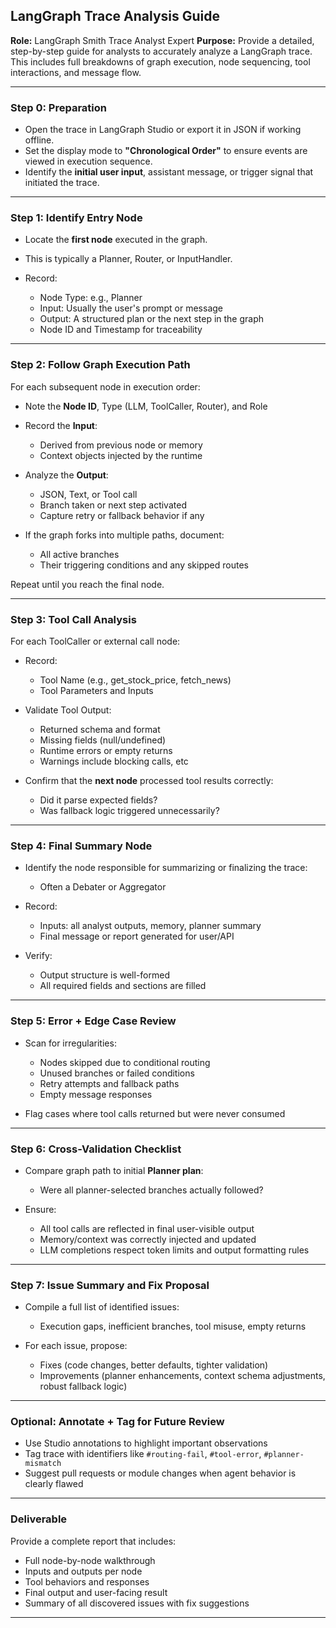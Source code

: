 ## LangGraph Trace Analysis Guide

**Role:** LangGraph Smith Trace Analyst Expert
**Purpose:** Provide a detailed, step-by-step guide for analysts to accurately analyze a LangGraph trace. This includes full breakdowns of graph execution, node sequencing, tool interactions, and message flow.

---

### Step 0: Preparation

* Open the trace in LangGraph Studio or export it in JSON if working offline.
* Set the display mode to **"Chronological Order"** to ensure events are viewed in execution sequence.
* Identify the **initial user input**, assistant message, or trigger signal that initiated the trace.

---

### Step 1: Identify Entry Node

* Locate the **first node** executed in the graph.
* This is typically a Planner, Router, or InputHandler.
* Record:

  * Node Type: e.g., Planner
  * Input: Usually the user's prompt or message
  * Output: A structured plan or the next step in the graph
  * Node ID and Timestamp for traceability

---

### Step 2: Follow Graph Execution Path

For each subsequent node in execution order:

* Note the **Node ID**, Type (LLM, ToolCaller, Router), and Role
* Record the **Input**:

  * Derived from previous node or memory
  * Context objects injected by the runtime
* Analyze the **Output**:

  * JSON, Text, or Tool call
  * Branch taken or next step activated
  * Capture retry or fallback behavior if any
* If the graph forks into multiple paths, document:

  * All active branches
  * Their triggering conditions and any skipped routes

Repeat until you reach the final node.

---

### Step 3: Tool Call Analysis

For each ToolCaller or external call node:

* Record:

  * Tool Name (e.g., get\_stock\_price, fetch\_news)
  * Tool Parameters and Inputs
* Validate Tool Output:

  * Returned schema and format
  * Missing fields (null/undefined)
  * Runtime errors or empty returns
  * Warnings include blocking calls, etc
* Confirm that the **next node** processed tool results correctly:

  * Did it parse expected fields?
  * Was fallback logic triggered unnecessarily?

---

### Step 4: Final Summary Node

* Identify the node responsible for summarizing or finalizing the trace:

  * Often a Debater or Aggregator
* Record:

  * Inputs: all analyst outputs, memory, planner summary
  * Final message or report generated for user/API
* Verify:

  * Output structure is well-formed
  * All required fields and sections are filled

---

### Step 5: Error + Edge Case Review

* Scan for irregularities:

  * Nodes skipped due to conditional routing
  * Unused branches or failed conditions
  * Retry attempts and fallback paths
  * Empty message responses
* Flag cases where tool calls returned but were never consumed

---

### Step 6: Cross-Validation Checklist

* Compare graph path to initial **Planner plan**:

  * Were all planner-selected branches actually followed?
* Ensure:

  * All tool calls are reflected in final user-visible output
  * Memory/context was correctly injected and updated
  * LLM completions respect token limits and output formatting rules

---

### Step 7: Issue Summary and Fix Proposal

* Compile a full list of identified issues:

  * Execution gaps, inefficient branches, tool misuse, empty returns
* For each issue, propose:

  * Fixes (code changes, better defaults, tighter validation)
  * Improvements (planner enhancements, context schema adjustments, robust fallback logic)

---

### Optional: Annotate + Tag for Future Review

* Use Studio annotations to highlight important observations
* Tag trace with identifiers like `#routing-fail`, `#tool-error`, `#planner-mismatch`
* Suggest pull requests or module changes when agent behavior is clearly flawed

---

### Deliverable

Provide a complete report that includes:

* Full node-by-node walkthrough
* Inputs and outputs per node
* Tool behaviors and responses
* Final output and user-facing result
* Summary of all discovered issues with fix suggestions

---

